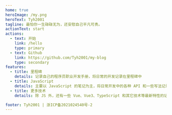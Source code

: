 ```yaml
---
home: true
heroImage: /my.png
heroText: Tyh2001
tagline: 最怕你一生碌碌无为，还安慰自己平凡可贵。
actionText: start
actions:
  - text: 开始
    link: /hello
    type: primary
  - text: Github
    link: https://github.com/Tyh2001/my-blog
    type: secondary
features:
  - title: 里程碑
    details: 记录自己的程序员职业开发手册，将日常的开发记录在里程碑中
  - title: JavaScript
    details: 主要以 JavaScript 的笔记为主，将日常开发中的各种 API 和一些写法记录在此
  - title: 更多技术
    details: 除 JS 外，还有一些 Vue、Vue3、TypeScript 和其它技术等最新特性的记录

footer: Tyh2001 | 浙ICP备2021024540号-2
---
```

